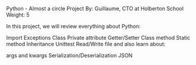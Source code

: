 Python - Almost a circle Project
 By: Guillaume, CTO at Holberton School
 Weight: 5

 In this project, we will review everything about Python:

Import
Exceptions
Class
Private attribute
Getter/Setter
Class method
Static method
Inheritance
Unittest
Read/Write file
and also learn about:

args and kwargs
Serialization/Deserialization
JSON
